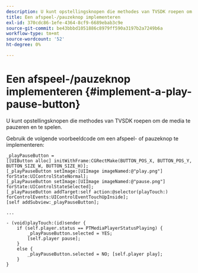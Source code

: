 ```yaml
---
description: U kunt opstellingsknopen die methodes van TVSDK roepen om de media te pauzeren en te spelen.
title: Een afspeel-/pauzeknop implementeren
exl-id: 370cdc86-1efe-4364-8cf9-6689ebab3c9e
source-git-commit: be43bbbd1051886c8979ff590a3197b2a7249b6a
workflow-type: tm+mt
source-wordcount: '52'
ht-degree: 0%

---
```


# Een afspeel-/pauzeknop implementeren {#implement-a-play-pause-button}

U kunt opstellingsknopen die methodes van TVSDK roepen om de media te pauzeren en te spelen.

Gebruik de volgende voorbeeldcode om een afspeel- of pauzeknop te implementeren:

<!--<a id="example_BC2632D673FE451190A30A23145090D0"></a>-->

```
_playPauseButton =  
[[UIButton alloc] initWithFrame:CGRectMake(BUTTON_POS_X, BUTTON_POS_Y, BUTTON_SIZE_W, BUTTON_SIZE_H)]; 
[_playPauseButton setImage:[UIImage imageNamed:@"play.png"] forState:UIControlStateNormal];  
[_playPauseButton setImage:[UIImage imageNamed:@"pause.png"] forState:UIControlStateSelected]; 
[_playPauseButton addTarget:self action:@selector(playTouch:) forControlEvents:UIControlEventTouchUpInside]; 
[self addSubview:_playPauseButton]; 
 
... 
 
- (void)playTouch:(id)sender { 
    if (self.player.status == PTMediaPlayerStatusPlaying) { 
        _playPauseButton.selected = YES;  
        [self.player pause]; 
    } 
    else { 
        _playPauseButton.selected = NO; [self.player play]; 
    } 
} 
```
